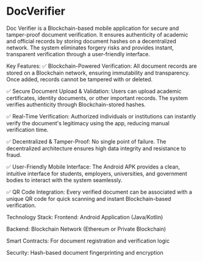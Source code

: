 # DocVerifier
Doc Verifier is a Blockchain-based mobile application for secure and tamper-proof document verification. It ensures authenticity of academic and official records by storing document hashes on a decentralized network. The system eliminates forgery risks and provides instant, transparent verification through a user-friendly interface.

Key Features:
✅ Blockchain-Powered Verification:
All document records are stored on a Blockchain network, ensuring immutability and transparency. Once added, records cannot be tampered with or deleted.

✅ Secure Document Upload & Validation:
Users can upload academic certificates, identity documents, or other important records. The system verifies authenticity through Blockchain-stored hashes.

✅ Real-Time Verification:
Authorized individuals or institutions can instantly verify the document's legitimacy using the app, reducing manual verification time.

✅ Decentralized & Tamper-Proof:
No single point of failure. The decentralized architecture ensures high data integrity and resistance to fraud.

✅ User-Friendly Mobile Interface:
The Android APK provides a clean, intuitive interface for students, employers, universities, and government bodies to interact with the system seamlessly.

✅ QR Code Integration:
Every verified document can be associated with a unique QR code for quick scanning and instant Blockchain-based verification.

Technology Stack:
Frontend: Android Application (Java/Kotlin)

Backend: Blockchain Network (Ethereum or Private Blockchain)

Smart Contracts: For document registration and verification logic

Security: Hash-based document fingerprinting and encryption

